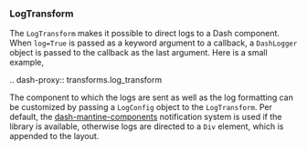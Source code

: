 ### LogTransform

The `LogTransform` makes it possible to direct logs to a Dash component. When `log=True` is passed as a keyword argument to a callback, a `DashLogger` object is passed to the callback as the last argument. Here is a small example,

.. dash-proxy:: transforms.log_transform

The component to which the logs are sent as well as the log formatting can be customized by passing a `LogConfig` object to the `LogTransform`. Per default, the [dash-mantine-components](https://github.com/snehilvj/dash-mantine-components) notification system is used if the library is available, otherwise logs are directed to a `Div` element, which is appended to the layout. 



